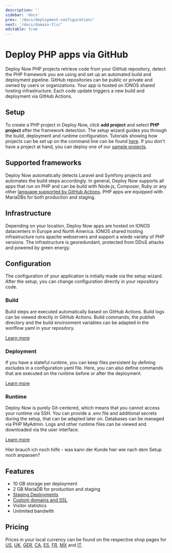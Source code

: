 ```yaml
---
description: ''
sidebar: 'docs'
prev: '/docs/deployment-configuration/'
next: '/docs/domain-tls/'
editable: true
---
```


# Deploy PHP apps via GitHub

Deploy Now PHP projects retrieve code from your GitHub repository, detect the PHP framework you are using and set up an automated build and deployment pipeline. GitHub repositories can be public or private and owned by users or organizations. Your app is hosted on IONOS shared hosting infrastructure. Each code update triggers a new build and deployment via GitHub Actions.

## Setup

To create a PHP project in Deploy Now, click **add project** and select **PHP project** after the framework detection. The setup wizard guides you through the build, deployment and runtime configuration. Tutorials showing how projects can be set up on the command line can be found [here](docs/from-cmd-line). If you don't have a project at hand, you can deploy one of our [sample projects](/docs/framework-samples).

## Supported frameworks

Deploy Now automatically detects Laravel and Symfony projects and automates the build steps accordingly. In general, Deploy Now supports all apps that run on PHP and can be build with Node.js, Composer, Ruby or any other [language supported by GitHub Actions](https://docs.github.com/en/get-started/learning-about-github/github-language-support). PHP apps are equipped with MariaDBs for both production and staging.

## Infrastructure

Depending on your location, Deploy Now apps are hosted on IONOS datacenters in Europe and North America. IONOS shared hosting infrastructure runs apache webservers and support a wiede variety of PHP versions. The infrastructure is georedundant, protected from DDoS attacks and powered by green energy.

## Configuration

The configuration of your application is initially made via the setup wizard. After the setup, you can change configuration directly in your repository code. 

### Build

Build steps are executed automatically based on GitHub Actions. Build logs can be viewed directly in GitHub Actions. Build commands, the publish directory and the build environment variables can be adapted in the worlflow yaml in your repository.

[Learn more](/docs/github-actions-customization/)

### Deployment

If you have a stateful runtime, you can keep files persistent by defining excludes in a configuration yaml file. Here, you can also define commands that are executed on the runtime before or after the deployment. 

[Learn more](/docs/deployment-configuration/)

### Runtime

Deploy Now is purely Git-centered, which means that you cannot access your runtime via SSH. You can provide a .env file and additional secrets during the setup, that can be adapted later on. Databases can be managed via PHP MyAdmin. Logs and other runtime files can be viewed and downloaded via the user interface.

[Learn more](/docs/runtime-configuration/)

Hier brauch ich noch hilfe - was kann der Kunde hier wie nach dem Setup noch anpassen?

## Features

- 10 GB storage per deployment
- 2 GB MariaDB for production and staging
- [Staging Deployments](/docs/staging-deployments/)
- [Custom domains and SSL](/docs/domain-tls/)
- Visitor statistics
- Unlimited bandwith

## Pricing

Prices in your local currency can be found on the respective shop pages for [US](), [UK](), [GER](), [CA](), [ES](), [FR](), [MX]() and [IT](). 
